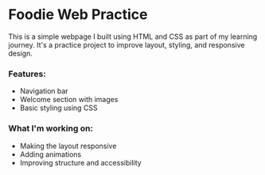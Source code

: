 # Foodie Web Practice

This is a simple webpage I built using HTML and CSS as part of my learning journey. It's a practice project to improve layout, styling, and responsive design.

### Features:
- Navigation bar
- Welcome section with images
- Basic styling using CSS

### What I'm working on:
- Making the layout responsive
- Adding animations
- Improving structure and accessibility
